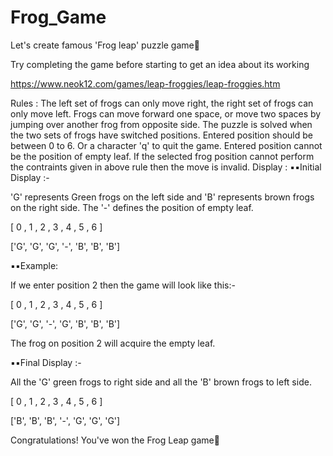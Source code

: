 # Frog_Game


Let's create famous 'Frog leap' puzzle game🐸

Try completing the game before starting to get an idea about its working

https://www.neok12.com/games/leap-froggies/leap-froggies.htm

Rules : The left set of frogs can only move right, the right set of frogs can only move left. 
Frogs can move forward one space, or move two spaces by jumping over another frog from opposite side. 
The puzzle is solved when the two sets of frogs have switched positions.
Entered position should be between 0 to 6. Or a character 'q' to quit the game. Entered position cannot be the position of empty leaf. 
If the selected frog position cannot perform the contraints given in above rule then the move is invalid. Display : ▪️▪️Initial Display :-

'G' represents Green frogs on the left side and 'B' represents brown frogs on the right side. The '-' defines the position of empty leaf.

[ 0 , 1 , 2 , 3 , 4 , 5 , 6 ]

['G', 'G', 'G', '-', 'B', 'B', 'B']

▪️▪️Example:

If we enter position 2 then the game will look like this:-

[ 0 , 1 , 2 , 3 , 4 , 5 , 6 ]

['G', 'G', '-', 'G', 'B', 'B', 'B']

The frog on position 2 will acquire the empty leaf.

▪️▪️Final Display :-

All the 'G' green frogs to right side and all the 'B' brown frogs to left side.

[ 0 , 1 , 2 , 3 , 4 , 5 , 6 ]

['B', 'B', 'B', '-', 'G', 'G', 'G']

Congratulations! You've won the Frog Leap game🥳
